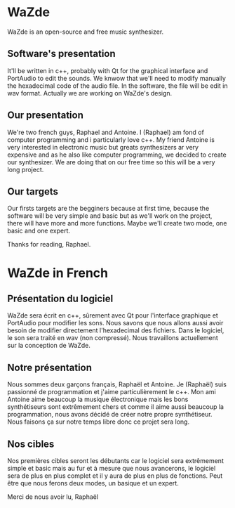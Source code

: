# WaZde

WaZde is an open-source and free music synthesizer.

Software's presentation
-----------------------

It'll be written in c++, probably with Qt for the graphical interface and PortAudio to edit the sounds.
We knwow that we'll need to modify manually the hexadecimal code of the audio file.
In the software, the file will be edit in wav format.
Actually we are working on WaZde's design.

Our presentation
----------------

We're two french guys, Raphael and Antoine.
I (Raphael) am fond of computer programming and i particularly love c++.
My friend Antoine is very interested in electronic music but greats synthesizers ar very expensive and as he also like computer programming, we decided to create our synthesizer.
We are doing that on our free time so this will be a very long project.

Our targets
-----------

Our firsts targets are the begginers because at first time, because the software will be very simple and basic but as we'll work on the project, there will have more and more functions.
Maybe we'll create two mode, one basic and one expert.


Thanks for reading, Raphael.

# WaZde in French

Présentation du logiciel
------------------------

WaZde sera écrit en c++, sûrement avec Qt pour l'interface graphique et PortAudio pour modifier les sons. 
Nous savons que nous allons aussi avoir besoin de modifier directement l'hexadecimal des fichiers.
Dans le logiciel, le son sera traité en wav (non compressé). 
Nous travaillons actuellement sur la conception de WaZde. 

Notre présentation
------------------

Nous sommes deux garçons français, Raphaël et Antoine.
Je (Raphaël) suis passionné de programmation et j'aime particulièrement le c++. 
Mon ami Antoine aime beaucoup la musique électronique mais les bons synthétiseurs sont extrêmement chers et comme il aime aussi beaucoup la programmation, nous avons décidé de créer notre propre synthétiseur. 
Nous faisons ça sur notre temps libre donc ce projet sera long. 

Nos cibles
----------

Nos premières cibles seront les débutants car le logiciel sera extrêmement simple et basic mais au fur et à mesure que nous avancerons, le logiciel sera de plus en plus complet et il y aura de plus en plus de fonctions. 
Peut être que nous ferons deux modes, un basique et un expert.

Merci de nous avoir lu, 
Raphaël
